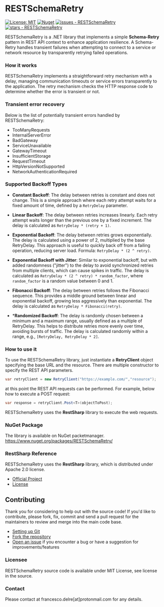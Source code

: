 # RESTSchemaRetry

[![License: MIT](https://img.shields.io/badge/License-MIT-yellow.svg)](https://opensource.org/licenses/MIT)
[![Nuget](https://img.shields.io/nuget/v/RESTSchemaRetry?style=plastic)](https://www.nuget.org/packages/RESTSchemaRetry)
[![issues - RESTSchemaRetry](https://img.shields.io/github/issues/engineering87/RESTSchemaRetry)](https://github.com/engineering87/RESTSchemaRetry/issues)
[![stars - RESTSchemaRetry](https://img.shields.io/github/stars/engineering87/RESTSchemaRetry?style=social)](https://github.com/engineering87/RESTSchemaRetry)

RESTSchemaRetry is a .NET library that implements a simple **Schema-Retry** pattern in REST API context to enhance application resilience.
A Schema-Retry handles transient failures when attempting to connect to a service or network resource by transparently retrying failed operations.

### How it works
RESTSchemaRetry implements a straightforward retry mechanism with a delay, managing communication timeouts or service errors transparently to the application.
The retry mechanism checks the HTTP response code to determine whether the error is transient or not.

### Transient error recovery
Below is the list of potentially transient errors handled by RESTSchemaRetry:
  * TooManyRequests
  * InternalServerError
  * BadGateway
  * ServiceUnavailable
  * GatewayTimeout
  * InsufficientStorage
  * RequestTimeout
  * HttpVersionNotSupported
  * NetworkAuthenticationRequired

### Supported Backoff Types

- **Constant Backoff**: The delay between retries is constant and does not change. This is a simple approach where each retry attempt waits for a fixed amount of time, defined by a `RetryDelay` parameter.
  
- **Linear Backoff**: The delay between retries increases linearly. Each retry attempt waits longer than the previous one by a fixed increment. The delay is calculated as `RetryDelay * (retry + 1)`.

- **Exponential Backoff**: The delay between retries grows exponentially. The delay is calculated using a power of 2, multiplied by the base RetryDelay. This approach is useful to quickly back off from a failing operation, reducing server load. Formula: `RetryDelay * (2 ^ retry)`.
  
- **Exponential Backoff with Jitter**: Similar to exponential backoff, but with added randomness ("jitter") to the delay to avoid synchronized retries from multiple clients, which can cause spikes in traffic. The delay is calculated as `RetryDelay * (2 ^ retry) * random_factor`, where `random_factor` is a random value between 0 and 1.
  
- **Fibonacci Backoff**: The delay between retries follows the Fibonacci sequence. This provides a middle ground between linear and exponential backoff, growing less aggressively than exponential. The delay is calculated as `RetryDelay * Fibonacci(retry)`.
  
- ***Randomized Backoff**: The delay is randomly chosen between a minimum and a maximum range, usually defined as a multiple of RetryDelay. This helps to distribute retries more evenly over time, avoiding bursts of traffic. The delay is calculated randomly within a range, e.g., `[RetryDelay, RetryDelay * 2]`.

### How to use it

To use the RESTSchemaRetry library, just instantiate a **RetryClient** object specifying the base URL and the resource.
There are multiple constructor to specify the REST API parameters.

```csharp
var retryClient = new RetryClient("https://example.com/","resource");
```
at this point the REST API requests can be performed.
For example, below how to execute a POST request:

```csharp
var response = retryClient.Post<T>(objectToPost);
```

RESTSchemaRetry uses the **RestSharp** library to execute the web requests.

### NuGet Package

The library is available on NuGet packetmanager.
https://www.nuget.org/packages/RESTSchemaRetry/

### RestSharp Reference
RESTSchemaRetry uses the **RestSharp** library, which is distributed under Apache 2.0 license.
* [Official Project](https://github.com/restsharp/RestSharp)
* [License](https://github.com/restsharp/RestSharp/blob/dev/LICENSE.txt)

## Contributing
Thank you for considering to help out with the source code!
If you'd like to contribute, please fork, fix, commit and send a pull request for the maintainers to review and merge into the main code base.

 * [Setting up Git](https://docs.github.com/en/get-started/getting-started-with-git/set-up-git)
 * [Fork the repository](https://docs.github.com/en/pull-requests/collaborating-with-pull-requests/working-with-forks/fork-a-repo)
 * [Open an issue](https://github.com/engineering87/RESTSchemaRetry/issues) if you encounter a bug or have a suggestion for improvements/features

### Licensee
RESTSchemaRetry source code is available under MIT License, see license in the source.

### Contact
Please contact at francesco.delre[at]protonmail.com for any details.
